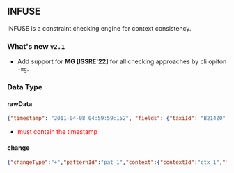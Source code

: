 ## INFUSE

INFUSE is a constraint checking engine for context consistency.

### What's new `v2.1` 

- Add support for **MG [ISSRE'22]** for all checking approaches by cli opiton `-mg`. 

### Data Type

#### rawData

```json
{"timestamp": "2011-04-08 04:59:59:152", "fields": {"taxiId": "B214Z0", "longitude": "113.918335", "latitude": "22.5481", "speed": "0", "direction": "270", "status": "0"}}
```
- <font color=red>must contain the timestamp</font>

#### change

```json
{"changeType":"+","patternId":"pat_1","context":{"contextId":"ctx_1","fields":{"key1":"string_value","key2":3.14,"key3":2}}}
```